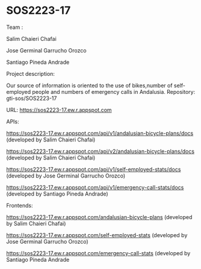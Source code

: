 # SOS2223-17



Team :

Salim Chaieri Chafai

Jose Germinal Garrucho Orozco

Santiago Pineda Andrade

Project description:

Our source of information is oriented to the use of bikes,number of self-employed people and numbers of emergency calls in Andalusia.
Repository: gti-sos/SOS2223-17


URL: https://sos2223-17.ew.r.appspot.com


APIs:

https://sos2223-17.ew.r.appspot.com/api/v1/andalusian-bicycle-plans/docs (developed by Salim Chaieri Chafai)

https://sos2223-17.ew.r.appspot.com/api/v2/andalusian-bicycle-plans/docs (developed by Salim Chaieri Chafai)

https://sos2223-17.ew.r.appspot.com/api/v1/self-employed-stats/docs (developed by Jose Germinal Garrucho Orozco)

https://sos2223-17.ew.r.appspot.com/api/v1/emergency-call-stats/docs (developed by Santiago Pineda Andrade)

Frontends:

https://sos2223-17.ew.r.appspot.com/andalusian-bicycle-plans (developed by Salim Chaieri Chafai)

https://sos2223-17.ew.r.appspot.com/self-employed-stats (developed by Jose Germinal Garrucho Orozco)

https://sos2223-17.ew.r.appspot.com/emergency-call-stats (developed by Santiago Pineda Andrade
